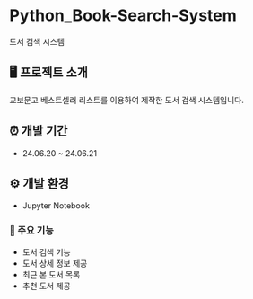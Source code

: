 # Python_Book-Search-System
도서 검색 시스템

## 🖥️ 프로젝트 소개
교보문고 베스트셀러 리스트를 이용하여 제작한 도서 검색 시스템입니다.
<br>

## ⏰ 개발 기간
* 24.06.20 ~ 24.06.21

## ⚙️ 개발 환경
- Jupyter Notebook

### 📌 주요 기능
- 도서 검색 기능
- 도서 상세 정보 제공
- 최근 본 도서 목록
- 추천 도서 제공



